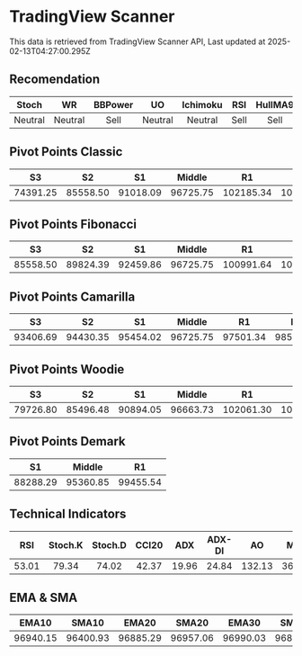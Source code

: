 # TradingView Scanner
This data is retrieved from TradingView Scanner API, Last updated at 2025-02-13T04:27:00.295Z

## Recomendation
| Stoch | WR | BBPower | UO | Ichimoku | RSI | HullMA9 |
| :---: | :---: | :---: | :---: | :---: | :---: | :---: |
| Neutral | Neutral | Sell | Neutral | Neutral | Sell | Sell |

## Pivot Points Classic
| S3 | S2 | S1 | Middle | R1 | R2 | R3 |
| :---: | :---: | :---: | :---: | :---: | :---: | :---: |
| 74391.25 | 85558.50 | 91018.09 | 96725.75 | 102185.34 | 107893.00 | 119060.25 |

## Pivot Points Fibonacci
| S3 | S2 | S1 | Middle | R1 | R2 | R3 |
| :---: | :---: | :---: | :---: | :---: | :---: | :---: |
| 85558.50 | 89824.39 | 92459.86 | 96725.75 | 100991.64 | 103627.11 | 107893.00 |

## Pivot Points Camarilla
| S3 | S2 | S1 | Middle | R1 | R2 | R3 |
| :---: | :---: | :---: | :---: | :---: | :---: | :---: |
| 93406.69 | 94430.35 | 95454.02 | 96725.75 | 97501.34 | 98525.01 | 99548.67 |

## Pivot Points Woodie
| S3 | S2 | S1 | Middle | R1 | R2 | R3 |
| :---: | :---: | :---: | :---: | :---: | :---: | :---: |
| 79726.80 | 85496.48 | 90894.05 | 96663.73 | 102061.30 | 107830.98 | 113228.55 |

## Pivot Points Demark
| S1 | Middle | R1 |
| :---: | :---: | :---: |
| 88288.29 | 95360.85 | 99455.54 |

## Technical Indicators
| RSI | Stoch.K | Stoch.D | CCI20 | ADX | ADX-DI | AO | Mom | MACD | MACD | W.R | HullMA9 |
| :---: | :---: | :---: | :---: | :---: | :---: | :---: | :---: | :---: | :---: | :---: | :---: |
| 53.01 | 79.34 | 74.02 | 42.37 | 19.96 | 24.84 | 132.13 | 361.27 | -27.97 | -172.30 | -25.16 | 97975.03 |

## EMA & SMA
| EMA10 | SMA10 | EMA20 | SMA20 | EMA30 | SMA30 | EMA50 | SMA50 | EMA100 | SMA100 | EMA200 | SMA200 |
| :---: | :---: | :---: | :---: | :---: | :---: | :---: | :---: | :---: | :---: | :---: | :---: |
| 96940.15 | 96400.93 | 96885.29 | 96957.06 | 96990.03 | 96807.62 | 97441.89 | 97031.32 | 98547.67 | 99240.80 | 99051.23 | 100178.19 |